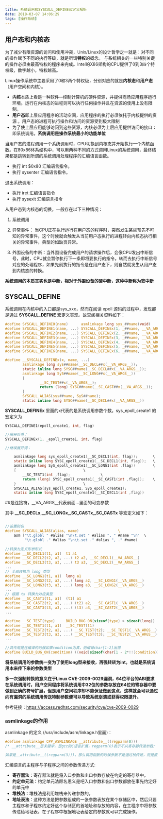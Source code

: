 ```yaml
---
title: 系统调用和SYSCALL_DEFINE宏定义解析
date: 2018-03-07 14:06:29
tags: [操作系统]
---
```

## 用户态和内核态

为了减少有限资源的访问和使用冲突，Unix/Linux的设计哲学之一就是：对不同的操作赋予不同的执行等级，就是所谓**特权**的概念。
与系统相关的一些特别关键的操作必须由最高特权的程序来完成。Intel的X86架构的CPU提供了0到3四个特权级，数字越小，特权越高。

Linux操作系统中主要采用了0和3两个特权级，分别对应的就是**内核态**和**用户态**（用户空间和内核）。

- **内核**本质上看是一种软件--控制计算机的硬件资源，并提供商场应用程序运行环境。运行在内核态的进程则可以执行任何操作并且在资源的使用上没有限制。
- **用户态**即上层应用程序的活动空间，应用程序的执行必须依托于内核提供的资源 。用户态的进程可执行操作和访问的资源受到极大限制
- 为了使上层应用能够访问到这些资源，内核必须为上层应用提供访问的接口：即系统调用。**系统调用是操作系统最小的功能单位**

<!--more-->

当用户态的进程调用一个系统调用时，CPU切换到内核态并开始执行一个内核函数。在80x86体系结构中，可以用两种不同的方式调用Linux的系统调用，最终结果都是跳转到所谓的系统调用处理程序的汇编语言函数。
- 执行 int $0x80 汇编语言指令。
- 执行 sysenter 汇编语言指令。


退出系统调用：
- 执行 iret 汇编语言指令
- 执行 sysexit 汇编语言指令

从用户态到内核态的切换，一般存在以下三种情况：

1. 系统调用

2. 异常事件： 当CPU正在执行运行在用户态的程序时，突然发生某些预先不可知的异常事件，这个时候就会触发从当前用户态执行的进程转向内核态执行相关的异常事件，典型的如缺页异常。

3. 外围设备的中断：当外围设备完成用户的请求操作后，会像CPU发出中断信号，此时，CPU就会暂停执行下一条即将要执行的指令，转而去执行中断信号对应的处理程序，如果先前执行的指令是在用户态下，则自然就发生从用户态到内核态的转换。

**系统调用的本质其实也是中断，相对于外围设备的硬中断，这种中断称为软中断**

## SYSCALL_DEFINE
系统调用在内核中的入口都是sys_xxx，然而在阅读 epoll 源码的过程中，发现都是通过 **SYSCALL_DEFINE** 宏定义实现。故查阅相关资料如下：

```c
#define SYSCALL_DEFINE0(name)      asmlinkage long sys_##name(void)  
#define SYSCALL_DEFINE1(name, ...) SYSCALL_DEFINEx(1, _##name, __VA_ARGS__)  
#define SYSCALL_DEFINE2(name, ...) SYSCALL_DEFINEx(2, _##name, __VA_ARGS__)  
#define SYSCALL_DEFINE3(name, ...) SYSCALL_DEFINEx(3, _##name, __VA_ARGS__)  
#define SYSCALL_DEFINE4(name, ...) SYSCALL_DEFINEx(4, _##name, __VA_ARGS__)  
#define SYSCALL_DEFINE5(name, ...) SYSCALL_DEFINEx(5, _##name, __VA_ARGS__)  
#define SYSCALL_DEFINE6(name, ...) SYSCALL_DEFINEx(6, _##name, __VA_ARGS__) 
```

```c
#define __SYSCALL_DEFINEx(x, name, ...)                                 \
        asmlinkage long sys##name(__SC_DECL##x(__VA_ARGS__));           \
        static inline long SYSC##name(__SC_DECL##x(__VA_ARGS__));       \
        asmlinkage long SyS##name(__SC_LONG##x(__VA_ARGS__))            \
        {                                                               \
                __SC_TEST##x(__VA_ARGS__);                              \
                return (long) SYSC##name(__SC_CAST##x(__VA_ARGS__));    \
        }                                                               \
        SYSCALL_ALIAS(sys##name, SyS##name);                            \
        static inline long SYSC##name(__SC_DECL##x(__VA_ARGS__))

```

**SYSCALL_DEFINEx** 里面的x代表的是系统调用参数个数。sys_epoll_create1 的宏定义为 
```c
SYSCALL_DEFINE1(epoll_create1, int, flag)

//展开后得：
SYSCALL_DEFINEx(1, _epoll_create1, int, flag)

//继续展开得：        

    asmlinkage long sys_epoll_create1(__SC_DECL1(int, flag));       \  
    static inline long SYSC_epoll_create1(__SC_DECL1(int, flag));   \  
    asmlinkage long SyS_epoll_create1(__SC_LONG1(int ,flag))        \  
    {                               \  
        __SC_TEST1(int ,flag);              \  
        return (long) SYSC_epoll_create1(__SC_CAST1(int ,flag));    \  
    }                               \  
    SYSCALL_ALIAS(sys_epoll_create1, SyS_epoll_create1);                \  
    static inline long SYSC_epoll_create1(__SC_DECL1(int ,flag)) 

```
##是连接符，__VA_ARGS__代表前面...里面的可变参数

其中 **__SC_DECLx**,**__SC_LONGx**,**_SC_CASTx**,**_SC_CASTx** 等宏定义如下：
```c

//设置别名 
#define SYSCALL_ALIAS(alias, name)                  \  
    asm ("\t.globl " #alias "\n\t.set " #alias ", " #name "\n"  \  
         "\t.globl ." #alias "\n\t.set ." #alias ", ." #name) 
         
//转换为定义形参形式
#define __SC_DECL1(t1, a1)  t1 a1   
#define __SC_DECL2(t2, a2, ...) t2 a2, __SC_DECL1(__VA_ARGS__)  
#define __SC_DECL3(t3, a3, ...) t3 a3, __SC_DECL2(__VA_ARGS__)  
... 
// 全部转换为 long 类型
#define __SC_LONG1(t1, a1)  long a1  
#define __SC_LONG2(t2, a2, ...) long a2, __SC_LONG1(__VA_ARGS__)  
#define __SC_LONG3(t3, a3, ...) long a3, __SC_LONG2(__VA_ARGS__)  
... 
// 根据 tx 转换为对应类型 
#define __SC_CAST1(t1, a1)  (t1) a1  
#define __SC_CAST2(t2, a2, ...) (t2) a2, __SC_CAST1(__VA_ARGS__)  
#define __SC_CAST3(t3, a3, ...) (t3) a3, __SC_CAST2(__VA_ARGS__)  
...

#define __SC_TEST(type)     BUILD_BUG_ON(sizeof(type) > sizeof(long))  
#define __SC_TEST1(t1, a1)  __SC_TEST(t1)  
#define __SC_TEST2(t2, a2, ...) __SC_TEST(t2); __SC_TEST1(__VA_ARGS__)  
#define __SC_TEST3(t3, a3, ...) __SC_TEST(t3); __SC_TEST2(__VA_ARGS__)  
...

//其作用是在编译的时候如果condition为真，则编译char[1-2]出错
#define BUILD_BUG_ON(condition) ((void)sizeof(char[1 - 2*!!(condition)]))  
```
**将系统调用的参数统一变为了使用long型来接收，再强转转为int，也就是系统调用本来传下来的参数类型**

**多一次强制转换的意义在于Linux CVE-2009-0029漏洞，64位平台的ABI要求在系统调用时，用户空间程序将系统调用中32位的参数存放在64位的寄存器中要做到正确的符号扩展，但是用户空间程序却不能保证做到这点，这样就会可以通过向有漏洞的系统调用传送特制参数便可以导致系统崩溃或获得权限提升。**

参考链接：https://access.redhat.com/security/cve/cve-2009-0029

### asmlinkage的作用

asmlinkage 的定义 (/usr/include/asm/linkage.h里面)：
```c
#define asmlinkage CPP_ASMLINKAGE __attribute__((regparm(0)))
/* __attribute__是关键字，是gcc的C语言扩展，regparm(0)表示不从寄存器传递参数;

如果是__attribute__((regparm(3)))，那么调用函数的时候参数不是通过栈传递，而是直接放到寄存器里，被调用函数直接从寄存器取参数。 */

```

汇编语言的主程序与子程序之间的参数传递方式:
- **寄存器法**：寄存器法就是将入口参数和出口参数存放在约定的寄存器中。
- **约定单元法**：约定单元法顾名思义是吧入口参数和出口参数都放在事先约定好的单元中
- **堆栈法**：堆栈法是利用堆栈来传递参数的。
- **地址表法**：这种方法是把参数组成的一张参数表放在某个存储区中，然后只要主程序和子程序约定好这个存储区的首地址和存放的内容，在主程序中将参数传递给地址表，在子程序中根据地址表给定的参数就可以完成操作。